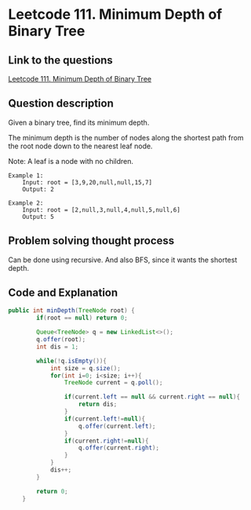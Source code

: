 # Leetcode 111. Minimum Depth of Binary Tree

## Link to the questions

[Leetcode 111. Minimum Depth of Binary Tree](https://leetcode.com/problems/minimum-depth-of-binary-tree/description/)

## Question description

Given a binary tree, find its minimum depth.

The minimum depth is the number of nodes along the shortest path from the root node down to the nearest leaf node.

Note: A leaf is a node with no children.

```
Example 1:
    Input: root = [3,9,20,null,null,15,7]
    Output: 2

Example 2:
    Input: root = [2,null,3,null,4,null,5,null,6]
    Output: 5
```

## Problem solving thought process

Can be done using recursive. And also BFS, since it wants the shortest depth.

## Code and Explanation

```java
public int minDepth(TreeNode root) {
        if(root == null) return 0;

        Queue<TreeNode> q = new LinkedList<>();
        q.offer(root);
        int dis = 1;

        while(!q.isEmpty()){
            int size = q.size();
            for(int i=0; i<size; i++){
                TreeNode current = q.poll();

                if(current.left == null && current.right == null){
                    return dis;
                }
                if(current.left!=null){
                    q.offer(current.left);
                }
                if(current.right!=null){
                    q.offer(current.right);
                }
            }
            dis++;
        }

        return 0;
    }

```
